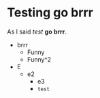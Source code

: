 # Testing go brrr

As I said *test* **go** __brrr__.

- brrr
  - Funny
  - Funny^2
- E
  - e2
    - e3
    - `test` 
